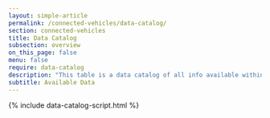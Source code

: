 ```yaml
---
layout: simple-article
permalink: /connected-vehicles/data-catalog/
section: connected-vehicles
title: Data Catalog
subsection: overview
on_this_page: false
menu: false
require: data-catalog
description: "This table is a data catalog of all info available within Stellantis API for ex Groupe PSA brands (Citroën, DS, Peugeot, Opel and Vauxhall)."
subtitle: Available Data
---
```


{% include data-catalog-script.html %}
